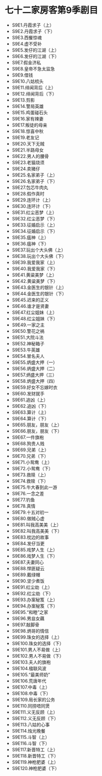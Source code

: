 # 七十二家房客第9季剧目
* S9E1.丹霞求子（上）
* S9E2.丹霞求子（下）
* S9E3.西餐惊魂
* S9E4.虚不受补
* S9E5.发仔的江湖（上）
* S9E6.发仔的江湖（下）
* S9E7.假金济私
* S9E8.皇帝不急太监急
* S9E9.借钱
* S9E10.八姑梳头
* S9E11.绯闻背后（上）
* S9E12.绯闻背后（下）
* S9E13.剪影
* S9E14.警局英雄
* S9E15.鸡蛋碰石头
* S9E16.家有辣妻
* S9E17.叛徒的母亲
* S9E18.惊喜中秋
* S9E19.老友记
* S9E20.天下无贼
* S9E21.半路母女
* S9E22.男人的腰骨
* S9E23.老猫烧须
* S9E24.卖猪仔
* S9E25.名家弟子（上）
* S9E26.名家弟子（下）
* S9E27.包芯牛肉丸
* S9E28.假作真时
* S9E29.连环计（上）
* S9E30.连环计（下）
* S9E31.红尘恶梦（上）
* S9E32.红尘恶梦（下）
* S9E33.征婚启示（上）
* S9E34.征婚启示（下）
* S9E35.瘟神（上）
* S9E36.瘟神（下）
* S9E37.玩出个大头佛（上）
* S9E38.玩出个大头佛（下）
* S9E39.我爱我家（上）
* S9E40.我爱我家（下）
* S9E41.黄粱美梦（上）
* S9E42.黄粱美梦（下）
* S9E43.金医生的银针（上）
* S9E44.金医生的银针（下）
* S9E45.迟来的正义
* S9E46.谁才是贤妻
* S9E47.红尘姐妹（上）
* S9E48.红尘姐妹（下）
* S9E49.一家之主
* S9E50.警花之祸
* S9E51.大院斗法
* S9E52.神秘箱子
* S9E53.牛英雄
* S9E54.冒名夫人
* S9E55.炳盛大押（一）
* S9E56.炳盛大押（二）
* S9E57.炳盛大押（三）
* S9E58.炳盛大押（四）
* S9E59.好女不忘嫁时衣
* S9E60.发财就手
* S9E61.追凶（上）
* S9E62.追凶（下）
* S9E63.算计（上）
* S9E64.算计（下）
* S9E65.朋友，朋友（上）
* S9E66.朋友，朋友（下）
* S9E67.一件旗袍
* S9E68.狗贵人贱
* S9E69.兄弟（上）
* S9E70.兄弟（下）
* S9E71.小鸳鸯（上）
* S9E72.小鸳鸯（下）
* S9E73.救赎（上）
* S9E74.救赎（下）
* S9E75.牛大春到此一游
* S9E76.一念之差
* S9E77.钓鱼
* S9E78.真情
* S9E79.十五对初一
* S9E80.做贼心虚
* S9E81.叫我高美美（上）
* S9E82.叫我高美美（下）
* S9E83.枕边的故事
* S9E84.发仔当更
* S9E85.戏梦人生（上）
* S9E86.戏梦人生（下）
* S9E87.夫妻同心
* S9E88.悍匪疑云
* S9E89.戴绿帽
* S9E90.坚少煮饭
* S9E91.红尘劫（上）
* S9E92.红尘劫（下）
* S9E93.办案秘笈（上）
* S9E94.办案秘笈（下）
* S9E95.“和睦”之家
* S9E96.男韭女藕
* S9E97.敲脚骨
* S9E98.炳哥的情信
* S9E99.珠女的选择（上）
* S9E100.珠女的选择（下）
* S9E101.男人不易做（上）
* S9E102.男人不易做（下）
* S9E103.夫人的旗袍
* S9E104.楹联风波
* S9E105.“最美师奶”
* S9E106.荒唐年代
* S9E107.中毒（上）
* S9E108.中毒（下）
* S9E109.局长家的公务
* S9E110.同捞唔同煲
* S9E111.义无反顾（上）
* S9E112.义无反顾（下）
* S9E113.八姑的心事
* S9E114.烛光晚餐
* S9E115.斗智（上）
* S9E116.斗智（下）
* S9E117.新晋特工（上）
* S9E118.新晋特工（下）
* S9E119.神枪肥婆（上）
* S9E120.神枪肥婆（下）
<!-- 内容基于[闲看蜜蜂由蜜意]整理内容进行二次整理 https://space.bilibili.com/512513078 出处：bilibili -->